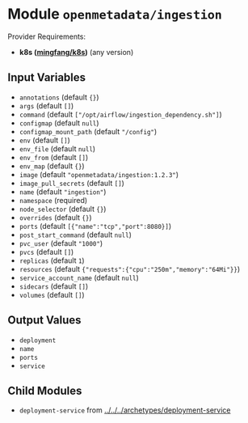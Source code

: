 
# Module `openmetadata/ingestion`

Provider Requirements:
* **k8s ([mingfang/k8s](https://registry.terraform.io/providers/mingfang/k8s/latest))** (any version)

## Input Variables
* `annotations` (default `{}`)
* `args` (default `[]`)
* `command` (default `["/opt/airflow/ingestion_dependency.sh"]`)
* `configmap` (default `null`)
* `configmap_mount_path` (default `"/config"`)
* `env` (default `[]`)
* `env_file` (default `null`)
* `env_from` (default `[]`)
* `env_map` (default `{}`)
* `image` (default `"openmetadata/ingestion:1.2.3"`)
* `image_pull_secrets` (default `[]`)
* `name` (default `"ingestion"`)
* `namespace` (required)
* `node_selector` (default `{}`)
* `overrides` (default `{}`)
* `ports` (default `[{"name":"tcp","port":8080}]`)
* `post_start_command` (default `null`)
* `pvc_user` (default `"1000"`)
* `pvcs` (default `[]`)
* `replicas` (default `1`)
* `resources` (default `{"requests":{"cpu":"250m","memory":"64Mi"}}`)
* `service_account_name` (default `null`)
* `sidecars` (default `[]`)
* `volumes` (default `[]`)

## Output Values
* `deployment`
* `name`
* `ports`
* `service`

## Child Modules
* `deployment-service` from [../../../archetypes/deployment-service](../../../archetypes/deployment-service)

